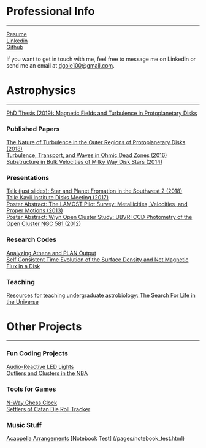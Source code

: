# Professional Info
------
[Resume](/pages/resume.md)  
[Linkedin](https://www.linkedin.com/in/daniel-gole/)  
[Github](https://github.com/dgole)  

If you want to get in touch with me, feel free to message me on Linkedin or send me an email at dgole100@gmail.com.  

# Astrophysics
------
[PhD Thesis (2019): Magnetic Fields and Turbulence in Protoplanetary Disks](/pages/thesis.md)  

### Published Papers
[The Nature of Turbulence in the Outer Regions of Protoplanetary Disks (2018)](http://adsabs.harvard.edu/abs/2018arXiv181010549G)  
[Turbulence, Transport, and Waves in Ohmic Dead Zones (2016)](http://adsabs.harvard.edu/abs/2016ApJ...826...18G)  
[Substructure in Bulk Velocities of Milky Way Disk Stars (2014)](http://adsabs.harvard.edu/abs/2013ApJ...777L...5C)  

### Presentations  
[Talk (just slides): Star and Planet Fromation in the Southwest 2 (2018)](https://www.noao.edu/meetings/spf2/files/gole_final.pdf)  
[Talk: Kavli Institute Disks Meeting (2017)](http://online.kitp.ucsb.edu/online/disks17/gole/)  
[Poster Abstract: The LAMOST Pilot Survey: Metallicities, Velocities, and Proper Motions (2013)](http://adsabs.harvard.edu/abs/2013AAS...22125416G)   
[Poster Abstract: Wiyn Open Cluster Study: UBVRI CCD Photometry of the Open Cluster NGC 581 (2012)](http://adsabs.harvard.edu/abs/2012AAS...21943806D)  

### Research Codes  
[Analyzing Athena and PLAN Output](https://github.com/dgole/athenaAnalysis_parSgTurb)  
[Self Consistent Time Evolution of the Surface Density and Net Magnetic Flux in a Disk](https://github.com/dgole/netFieldEvoV2)  

### Teaching    
[Resources for teaching undergraduate astrobiology: The Search For Life in the Universe](/pages/astrobio.md)  

# Other Projects
------
### Fun Coding Projects
[Audio-Reactive LED Lights](https://github.com/dgole/audioReactiveFadeCandy)  
[Outliers and Clusters in the NBA](https://github.com/dgole/nba_clustering)  

### Tools for Games
[N-Way Chess Clock](/pages/nWayChessClock.md)  
[Settlers of Catan Die Roll Tracker](/pages/catanRollTracker.md)

### Music Stuff  
[Acappella Arrangements](/pages/arrangements.md)
[Notebook Test] (/pages/notebook_test.html)
